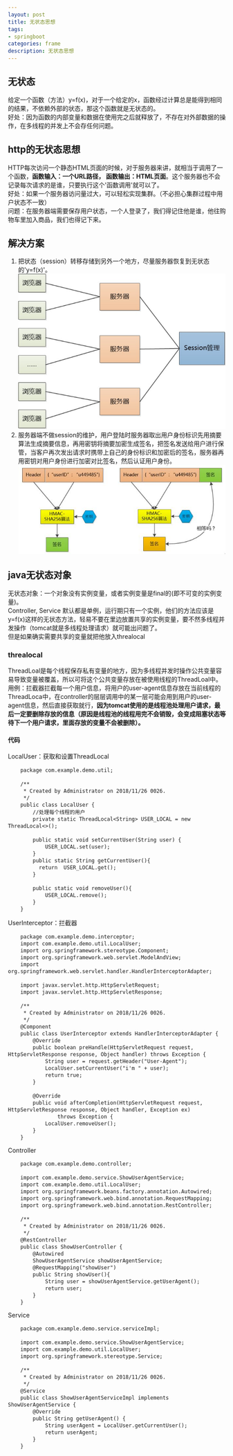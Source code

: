 ```yaml
---
layout: post
title: 无状态思想
tags:
- springboot
categories: frame
description: 无状态思想
---
```

## 无状态
给定一个函数（方法）y=f(x)，对于一个给定的x，函数经过计算总是能得到相同的结果，不依赖外部的状态，那这个函数就是无状态的。  
好处：因为函数的内部变量和数据在使用完之后就释放了，不存在对外部数据的操作，在多线程的并发上不会存任何问题。


<!-- more -->

## http的无状态思想
HTTP每次访问一个静态HTML页面的时候，对于服务器来讲，就相当于调用了一个函数，**函数输入：一个URL路径， 函数输出：HTML页面**。这个服务器也不会记录每次请求的是谁，只要执行这个'函数调用'就可以了。  
好处：如果一个服务器访问量过大，可以轻松实现集群。（不必担心集群过程中用户状态不一致）  
问题：在服务器端需要保存用户状态，一个人登录了，我们得记住他是谁，他往购物车里加入商品，我们也得记下来。  
## 解决方案
1. 把状态（session）转移存储到另外一个地方，尽量服务器恢复到无状态的'y=f(x)'。  
![session转移](\assets\img\Stateless_1.jpg)
1. 服务器端不做session的维护，用户登陆时服务器取出用户身份标识先用摘要算法生成摘要信息，再用密钥将摘要加密生成签名，把签名发送给用户进行保管，当客户再次发出请求时携带上自己的身份标识和加密后的签名，服务器再用密钥对用户身份进行加密对比签名，然后认证用户身份。
![签名加密](\assets\img\Stateless_2.jpg)
## java无状态对象
无状态对象：一个对象没有实例变量，或者实例变量是final的(即不可变的实例变量)。  
Controller, Service 默认都是单例，运行期只有一个实例，他们的方法应该是y=f(x)这样的无状态方法，轻易不要在里边放置共享的实例变量，要不然多线程并发操作（tomcat就是多线程处理请求）就可能出问题了。  
但是如果确实需要共享的变量就把他放入threalocal  
### threalocal
ThreadLoal是每个线程保存私有变量的地方，因为多线程并发时操作公共变量容易导致变量被覆盖，所以可将这个公共变量存放在被使用线程的ThreadLoal中。  
用例：拦截器拦截每一个用户信息，将用户的user-agent信息存放在当前线程的ThreadLoca中，在controller的层层调用中的某一层可能会用到用户的user-agent信息，然后直接获取就行，**因为tomcat使用的是线程池处理用户请求，最后一定要删除存放的信息（原因是线程池的线程用完不会销毁，会变成阻塞状态等待下一个用户请求，里面存放的变量不会被删除）。**  
#### 代码
LocalUser：获取和设置ThreadLocal  
```
	package com.example.demo.util;

	/**
	 * Created by Administrator on 2018/11/26 0026.
	 */
	public class LocalUser {
		//处理每个线程的用户
		private static ThreadLocal<String> USER_LOCAL = new ThreadLocal<>();

		public static void setCurrentUser(String user) {
			USER_LOCAL.set(user);
		}
		public static String getCurrentUser(){
		  return  USER_LOCAL.get();
		}

		public static void removeUser(){
			USER_LOCAL.remove();
		}
	}
```
UserInterceptor：拦截器  
```
	package com.example.demo.interceptor;
	import com.example.demo.util.LocalUser;
	import org.springframework.stereotype.Component;
	import org.springframework.web.servlet.ModelAndView;
	import org.springframework.web.servlet.handler.HandlerInterceptorAdapter;

	import javax.servlet.http.HttpServletRequest;
	import javax.servlet.http.HttpServletResponse;

	/**
	 * Created by Administrator on 2018/11/26 0026.
	 */
	@Component
	public class UserInterceptor extends HandlerInterceptorAdapter {
		@Override
		public boolean preHandle(HttpServletRequest request, HttpServletResponse response, Object handler) throws Exception {
			String user = request.getHeader("User-Agent");
			LocalUser.setCurrentUser("i'm " + user);
			return true;
		}

		@Override
		public void afterCompletion(HttpServletRequest request, HttpServletResponse response, Object handler, Exception ex)
				throws Exception {
			LocalUser.removeUser();
		}
	}
```
Controller  
```
	package com.example.demo.controller;

	import com.example.demo.service.ShowUserAgentService;
	import com.example.demo.util.LocalUser;
	import org.springframework.beans.factory.annotation.Autowired;
	import org.springframework.web.bind.annotation.RequestMapping;
	import org.springframework.web.bind.annotation.RestController;

	/**
	 * Created by Administrator on 2018/11/26 0026.
	 */
	@RestController
	public class ShowUserController {
		@Autowired
		ShowUserAgentService showUserAgentService;
		@RequestMapping("showUser")
		public String showUser(){
			String user = showUserAgentService.getUserAgent();
			return user;
		}
	}
```
Service  
```
	package com.example.demo.service.serviceImpl;

	import com.example.demo.service.ShowUserAgentService;
	import com.example.demo.util.LocalUser;
	import org.springframework.stereotype.Service;

	/**
	 * Created by Administrator on 2018/11/26 0026.
	 */
	@Service
	public class ShowUserAgentServiceImpl implements ShowUserAgentService {
		@Override
		public String getUserAgent() {
			String userAgent = LocalUser.getCurrentUser();
			return userAgent;
		}
	}
```








